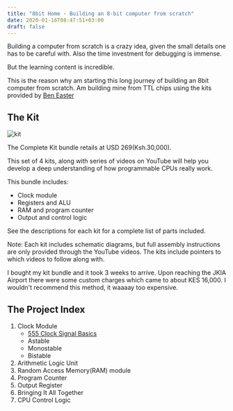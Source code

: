```yaml
---
title: "8bit Home - Building an 8-bit computer from scratch"
date: 2020-01-16T08:47:51+03:00
draft: false
---
```

Building a computer from scratch is a crazy idea, given the small details
one has to be careful with. Also the time investment for debugging is immense.

But the learning content is incredible.

This is the reason why am starting this long journey of building an 8bit computer
from scratch. Am building mine from TTL chips using the kits provided by
[Ben Easter](https://eater.net/8bit)

## The Kit

![kit](https://cdn.shopify.com/s/files/1/0089/0647/3536/products/computer-hero-42_550x825.png?v=1544158524)

The Complete Kit bundle retails at USD 269(Ksh.30,000).

This set of 4 kits, along with series of videos on YouTube will help you develop a deep understanding of how programmable CPUs really work.

This bundle includes:

* Clock module
* Registers and ALU
* RAM and program counter
* Output and control logic

See the descriptions for each kit for a complete list of parts included.

Note: Each kit includes schematic diagrams, but full assembly instructions are only provided through the YouTube videos. The kits include pointers to which videos to follow along with.

I bought my kit bundle and it took 3 weeks to arrive. Upon reaching the JKIA Airport there were some custom charges which came to about KES 16,000. I wouldn't recommend
this method, it waaaay too expensive. 

## The Project Index

 1. Clock Module
    * [555 Clock Signal Basics](https://wilfred.githuka.com/post/555/)
    * Astable 
    * Monostable
    * Bistable
 2. Arithmetic Logic Unit
 3. Random Access Memory(RAM) module
 4. Program Counter
 5. Output Register
 6. Bringing It All Together
 7. CPU Control Logic
